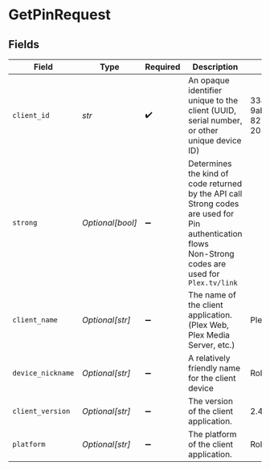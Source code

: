 # GetPinRequest


## Fields

| Field                                                                                                                                                 | Type                                                                                                                                                  | Required                                                                                                                                              | Description                                                                                                                                           | Example                                                                                                                                               |
| ----------------------------------------------------------------------------------------------------------------------------------------------------- | ----------------------------------------------------------------------------------------------------------------------------------------------------- | ----------------------------------------------------------------------------------------------------------------------------------------------------- | ----------------------------------------------------------------------------------------------------------------------------------------------------- | ----------------------------------------------------------------------------------------------------------------------------------------------------- |
| `client_id`                                                                                                                                           | *str*                                                                                                                                                 | :heavy_check_mark:                                                                                                                                    | An opaque identifier unique to the client (UUID, serial number, or other unique device ID)                                                            | 3381b62b-9ab7-4e37-827b-203e9809eb58                                                                                                                  |
| `strong`                                                                                                                                              | *Optional[bool]*                                                                                                                                      | :heavy_minus_sign:                                                                                                                                    | Determines the kind of code returned by the API call<br/>Strong codes are used for Pin authentication flows<br/>Non-Strong codes are used for `Plex.tv/link`<br/> |                                                                                                                                                       |
| `client_name`                                                                                                                                         | *Optional[str]*                                                                                                                                       | :heavy_minus_sign:                                                                                                                                    | The name of the client application. (Plex Web, Plex Media Server, etc.)                                                                               | Plex for Roku                                                                                                                                         |
| `device_nickname`                                                                                                                                     | *Optional[str]*                                                                                                                                       | :heavy_minus_sign:                                                                                                                                    | A relatively friendly name for the client device                                                                                                      | Roku 3                                                                                                                                                |
| `client_version`                                                                                                                                      | *Optional[str]*                                                                                                                                       | :heavy_minus_sign:                                                                                                                                    | The version of the client application.                                                                                                                | 2.4.1                                                                                                                                                 |
| `platform`                                                                                                                                            | *Optional[str]*                                                                                                                                       | :heavy_minus_sign:                                                                                                                                    | The platform of the client application.                                                                                                               | Roku                                                                                                                                                  |